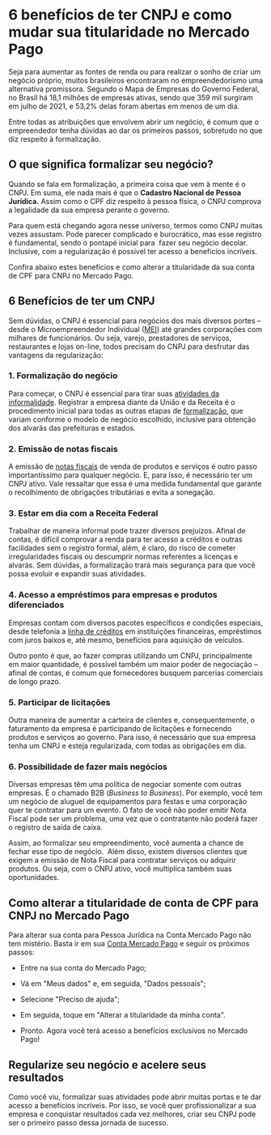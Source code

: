 # 6 benefícios de ter CNPJ e como mudar sua titularidade no Mercado Pago

Seja para aumentar as fontes de renda ou para realizar o sonho de criar um negócio próprio, muitos brasileiros encontraram no empreendedorismo uma alternativa promissora. Segundo o Mapa de Empresas do Governo Federal, no Brasil há 18,1 milhões de empresas ativas, sendo que 359 mil surgiram em julho de 2021, e 53,2% delas foram abertas em menos de um dia.

Entre todas as atribuições que envolvem abrir um negócio, é comum que o empreendedor tenha dúvidas ao dar os primeiros passos, sobretudo no que diz respeito à formalização.

## O que significa formalizar seu negócio?

Quando se fala em formalização, a primeira coisa que vem à mente é o CNPJ. Em suma, ele nada mais é que o **Cadastro Nacional de Pessoa Jurídica.** Assim como o CPF diz respeito à pessoa física, o CNPJ comprova a legalidade da sua empresa perante o governo.

Para quem está chegando agora nesse universo, termos como CNPJ muitas vezes assustam. Pode parecer complicado e burocrático, mas esse registro é fundamental, sendo o pontapé inicial para  fazer seu negócio decolar. Inclusive, com a regularização é possível ter acesso a benefícios incríveis.

Confira abaixo estes benefícios e como alterar a titularidade da sua conta de CPF para CNPJ no Mercado Pago.

## 6 Benefícios de ter um CNPJ

Sem dúvidas, o CNPJ é essencial para negócios dos mais diversos portes – desde o Microempreendedor Individual ([MEI](https://empreendedores.mercadopago.com.br/tudo-sobre-mei)) até grandes corporações com milhares de funcionários. Ou seja, varejo, prestadores de serviços, restaurantes e lojas on-line, todos precisam do CNPJ para desfrutar das vantagens da regularização:

### **1. Formalização do negócio**

Para começar, o CNPJ é essencial para tirar suas [atividades da informalidade](https://meubolso.mercadopago.com.br/tudo-sobre-mei). Registrar a empresa diante da União e da Receita é o procedimento inicial para todas as outras etapas de [formalização](https://conteudo.mercadopago.com.br/6-beneficios-de-se-formalizar-como-mei), que variam conforme o modelo de negócio escolhido, inclusive para obtenção dos alvarás das prefeituras e estados.

### **2.** Emissão de notas fiscais

A emissão de [notas fiscais](https://conteudo.mercadopago.com.br/como-emitir-nota-fiscal-mei) de venda de produtos e serviços é outro passo importantíssimo para qualquer negócio. E, para isso, é necessário ter um CNPJ ativo. Vale ressaltar que essa é uma medida fundamental que garante o recolhimento de obrigações tributárias e evita a sonegação.

### **3.** **Estar em dia com a Receita Federal**

Trabalhar de maneira informal pode trazer diversos prejuízos. Afinal de contas, é difícil comprovar a renda para ter acesso a créditos e outras facilidades sem o registro formal, além, é claro, do risco de cometer irregularidades fiscais ou descumprir normas referentes a licenças e alvarás. Sem dúvidas, a formalização trará mais segurança para que você possa evoluir e expandir suas atividades.

### **4.** **Acesso a empréstimos para empresas e produtos diferenciados**

Empresas contam com diversos pacotes específicos e condições especiais, desde telefonia a [linha de créditos](https://conteudo.mercadopago.com.br/mercado-credito-tudo-sobre-financiamentos-para-o-seu-e-commerce) em instituições financeiras, empréstimos com juros baixos e, até mesmo, benefícios para aquisição de veículos.

Outro ponto é que, ao fazer compras utilizando um CNPJ, principalmente em maior quantidade, é possível também um maior poder de negociação – afinal de contas, é comum que fornecedores busquem parcerias comerciais de longo prazo.

### **5.** **Participar de licitações**

Outra maneira de aumentar a carteira de clientes e, consequentemente, o faturamento da empresa é participando de licitações e fornecendo produtos e serviços ao governo. Para isso, é necessário que sua empresa tenha um CNPJ e esteja regularizada, com todas as obrigações em dia.

### **6.** Possibilidade de fazer mais negócios

Diversas empresas têm uma política de negociar somente com outras empresas. É o chamado B2B (*Business to Business*). Por exemplo, você tem um negócio de aluguel de equipamentos para festas e uma corporação quer te contratar para um evento. O fato de você não poder emitir Nota Fiscal pode ser um problema, uma vez que o contratante não poderá fazer o registro de saída de caixa.

Assim, ao formalizar seu empreendimento, você aumenta a chance de fechar esse tipo de negócio.  Além disso, existem diversos clientes que exigem a emissão de Nota Fiscal para contratar serviços ou adquirir produtos. Ou seja, com o CNPJ ativo, você multiplica também suas oportunidades.

## Como alterar a titularidade de conta de CPF para CNPJ no Mercado Pago

Para alterar sua conta para Pessoa Jurídica na Conta Mercado Pago não tem mistério. Basta ir em sua [Conta Mercado Pago](https://www.mercadopago.com.br/account/change_ownership) e seguir os próximos passos:

- Entre na sua conta do Mercado Pago;

- Vá em "Meus dados" e, em seguida, "Dados pessoais";

- Selecione "Preciso de ajuda";

- Em seguida, toque em "Alterar a titularidade da minha conta".

- Pronto. Agora você terá acesso a benefícios exclusivos no Mercado Pago!

## Regularize seu negócio e acelere seus resultados

Como você viu, formalizar suas atividades pode abrir muitas portas e te dar acesso a benefícios incríveis. Por isso, se você quer profissionalizar a sua empresa e conquistar resultados cada vez melhores, criar seu CNPJ pode ser o primeiro passo dessa jornada de sucesso.